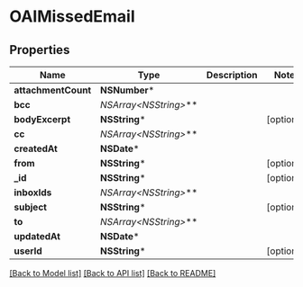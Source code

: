 # OAIMissedEmail

## Properties
Name | Type | Description | Notes
------------ | ------------- | ------------- | -------------
**attachmentCount** | **NSNumber*** |  | 
**bcc** | **NSArray&lt;NSString*&gt;*** |  | 
**bodyExcerpt** | **NSString*** |  | [optional] 
**cc** | **NSArray&lt;NSString*&gt;*** |  | 
**createdAt** | **NSDate*** |  | 
**from** | **NSString*** |  | [optional] 
**_id** | **NSString*** |  | [optional] 
**inboxIds** | **NSArray&lt;NSString*&gt;*** |  | 
**subject** | **NSString*** |  | [optional] 
**to** | **NSArray&lt;NSString*&gt;*** |  | 
**updatedAt** | **NSDate*** |  | 
**userId** | **NSString*** |  | [optional] 

[[Back to Model list]](../README#documentation-for-models) [[Back to API list]](../README#documentation-for-api-endpoints) [[Back to README]](../README)


